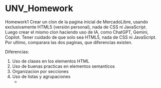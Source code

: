 # UNV_Homework
Homework1
Crear un clon de la pagina inicial de MercadoLibre, usando exclusivamente HTML5 (versión personal), nada de CSS ni JavaScript. Luego crear el mismo clon haciendo uso de IA, como ChatGPT, Gemini, Copilot. Tener cuidado de que solo sea HTML5, nada de CSS ni JavaScript. Por ultimo, comparara las dos paginas, que diferencias existen. 



Diferencias:
1. Uso de clases en los elementos HTML
2. Uso de buenas practicas en elementos semanticos
3. Organizacion por secciones
4. Uso de listas y agrupaciones <ul><li> 
